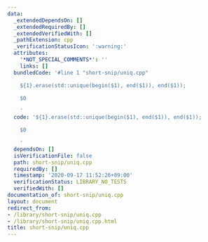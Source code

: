 ```yaml
---
data:
  _extendedDependsOn: []
  _extendedRequiredBy: []
  _extendedVerifiedWith: []
  _pathExtension: cpp
  _verificationStatusIcon: ':warning:'
  attributes:
    '*NOT_SPECIAL_COMMENTS*': ''
    links: []
  bundledCode: '#line 1 "short-snip/uniq.cpp"

    ${1}.erase(std::unique(begin($1), end($1)), end($1));

    $0

    '
  code: '${1}.erase(std::unique(begin($1), end($1)), end($1));

    $0

    '
  dependsOn: []
  isVerificationFile: false
  path: short-snip/uniq.cpp
  requiredBy: []
  timestamp: '2020-09-17 11:52:26+09:00'
  verificationStatus: LIBRARY_NO_TESTS
  verifiedWith: []
documentation_of: short-snip/uniq.cpp
layout: document
redirect_from:
- /library/short-snip/uniq.cpp
- /library/short-snip/uniq.cpp.html
title: short-snip/uniq.cpp
---
```

